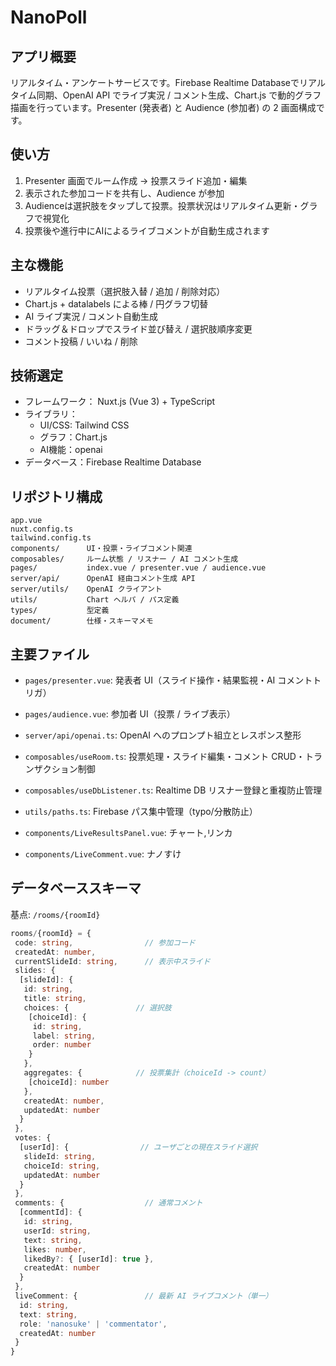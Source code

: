 # NanoPoll

## アプリ概要

リアルタイム・アンケートサービスです。Firebase Realtime Databaseでリアルタイム同期、OpenAI API でライブ実況 / コメント生成、Chart.js で動的グラフ描画を行っています。Presenter (発表者) と Audience (参加者) の 2 画面構成です。

## 使い方

1. Presenter 画面でルーム作成 → 投票スライド追加・編集
2. 表示された参加コードを共有し、Audience が参加
3. Audienceは選択肢をタップして投票。投票状況はリアルタイム更新・グラフで視覚化
4. 投票後や進行中にAIによるライブコメントが自動生成されます <!-- APIキーはStackBlitz Environment Variables で管理しているため、この共有URLからは利用できません。 -->

## 主な機能

- リアルタイム投票（選択肢入替 / 追加 / 削除対応）
- Chart.js + datalabels による棒 / 円グラフ切替
- AI ライブ実況 / コメント自動生成
- ドラッグ＆ドロップでスライド並び替え / 選択肢順序変更
- コメント投稿 / いいね / 削除

## 技術選定
- フレームワーク： Nuxt.js (Vue 3) + TypeScript
- ライブラリ：
  - UI/CSS: Tailwind CSS
  - グラフ：Chart.js
  - AI機能：openai
- データベース：Firebase Realtime Database

## リポジトリ構成

```text
app.vue
nuxt.config.ts
tailwind.config.ts
components/      UI・投票・ライブコメント関連
composables/     ルーム状態 / リスナー / AI コメント生成
pages/           index.vue / presenter.vue / audience.vue
server/api/      OpenAI 経由コメント生成 API
server/utils/    OpenAI クライアント
utils/           Chart ヘルパ / パス定義
types/           型定義
document/        仕様・スキーマメモ
```

## 主要ファイル

- `pages/presenter.vue`: 発表者 UI（スライド操作・結果監視・AI コメントトリガ）
- `pages/audience.vue`: 参加者 UI（投票 / ライブ表示）

- `server/api/openai.ts`: OpenAI へのプロンプト組立とレスポンス整形
- `composables/useRoom.ts`: 投票処理・スライド編集・コメント CRUD・トランザクション制御
- `composables/useDbListener.ts`: Realtime DB リスナー登録と重複防止管理
- `utils/paths.ts`: Firebase パス集中管理（typo/分散防止）

- `components/LiveResultsPanel.vue`: チャート,リンカ
- `components/LiveComment.vue`: ナノすけ

## データベーススキーマ

基点: `/rooms/{roomId}`

```ts
rooms/{roomId} = {
 code: string,                // 参加コード
 createdAt: number,
 currentSlideId: string,      // 表示中スライド
 slides: {
  [slideId]: {
   id: string,
   title: string,
   choices: {               // 選択肢
    [choiceId]: {
     id: string,
     label: string,
     order: number
    }
   },
   aggregates: {            // 投票集計（choiceId -> count）
    [choiceId]: number
   },
   createdAt: number,
   updatedAt: number
  }
 },
 votes: {
  [userId]: {                // ユーザごとの現在スライド選択
   slideId: string,
   choiceId: string,
   updatedAt: number
  }
 },
 comments: {                  // 通常コメント
  [commentId]: {
   id: string,
   userId: string,
   text: string,
   likes: number,
   likedBy?: { [userId]: true },
   createdAt: number
  }
 },
 liveComment: {               // 最新 AI ライブコメント（単一）
  id: string,
  text: string,
  role: 'nanosuke' | 'commentator',
  createdAt: number
 }
}
```
